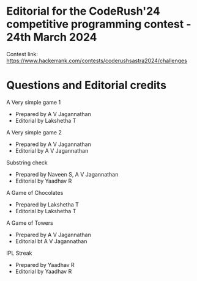 # Editorial for the CodeRush'24 competitive programming contest - 24th March 2024

Contest link: https://www.hackerrank.com/contests/coderushsastra2024/challenges

# Questions and Editorial credits

A Very simple game 1
- Prepared by A V Jagannathan
- Editorial by Lakshetha T

A Very simple game 2
- Prepared by A V Jagannathan
- Editorial by A V Jagannathan

Substring check
- Prepared by Naveen S, A V Jagannathan
- Editorial by Yaadhav R

A Game of Chocolates
- Prepared by Lakshetha T
- Editorial by Lakshetha T

A Game of Towers
- Prepared by A V Jagannathan
- Editorial bt A V Jagannathan

IPL Streak
- Prepared by Yaadhav R
- Editorial by Yaadhav R


